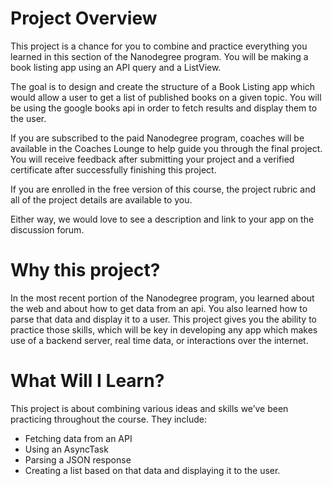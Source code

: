 # Project Overview 
This project is a chance for you to combine and practice everything you learned in this section of the Nanodegree program. You will be making a book listing app using an API query and a ListView.

The goal is to design and create the structure of a Book Listing app which would allow a user to get a list of published books on a given topic. You will be using the google books api in order to fetch results and display them to the user.

If you are subscribed to the paid Nanodegree program, coaches will be available in the Coaches Lounge to help guide you through the final project. You will receive feedback after submitting your project and a verified certificate after successfully finishing this project.

If you are enrolled in the free version of this course, the project rubric and all of the project details are available to you.

Either way, we would love to see a description and link to your app on the discussion forum.
# Why this project?
In the most recent portion of the Nanodegree program, you learned about the web and about how to get data from an api. You also learned how to parse that data and display it to a user. This project gives you the ability to practice those skills, which will be key in developing any app which makes use of a backend server, real time data, or interactions over the internet.
 
# What Will I Learn?
This project is about combining various ideas and skills we’ve been practicing throughout the course. They include:
* Fetching data from an API
* Using an AsyncTask
* Parsing a JSON response
* Creating a list based on that data and displaying it to the user.
